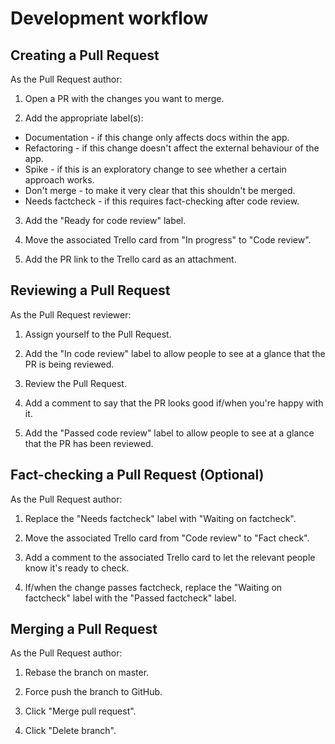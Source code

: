 # Development workflow

## Creating a Pull Request

As the Pull Request author:

1. Open a PR with the changes you want to merge.

2. Add the appropriate label(s):

  * Documentation - if this change only affects docs within the app.
  * Refactoring - if this change doesn't affect the external behaviour of the app.
  * Spike - if this is an exploratory change to see whether a certain approach works.
  * Don't merge - to make it very clear that this shouldn't be merged.
  * Needs factcheck - if this requires fact-checking after code review.

3. Add the "Ready for code review" label.

4. Move the associated Trello card from "In progress" to "Code review".

5. Add the PR link to the Trello card as an attachment.

## Reviewing a Pull Request

As the Pull Request reviewer:

1. Assign yourself to the Pull Request.

2. Add the "In code review" label to allow people to see at a glance that the PR is being reviewed.

3. Review the Pull Request.

4. Add a comment to say that the PR looks good if/when you're happy with it.

5. Add the "Passed code review" label to allow people to see at a glance that the PR has been reviewed.

## Fact-checking a Pull Request (Optional)

As the Pull Request author:

1. Replace the "Needs factcheck" label with "Waiting on factcheck".

2. Move the associated Trello card from "Code review" to "Fact check".

3. Add a comment to the associated Trello card to let the relevant people know it's ready to check.

4. If/when the change passes factcheck, replace the "Waiting on factcheck" label with the "Passed factcheck" label.

## Merging a Pull Request

As the Pull Request author:

1. Rebase the branch on master.

2. Force push the branch to GitHub.

3. Click "Merge pull request".

4. Click "Delete branch".

